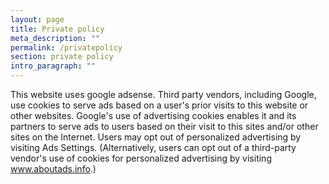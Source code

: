 ```yaml
---
layout: page
title: Private policy
meta_description: ""
permalink: /privatepolicy
section: private policy
intro_paragraph: ""
---
```


This website uses google adsense. Third party vendors, including Google, use cookies to serve ads based on a user's prior visits to this website or other websites.
Google's use of advertising cookies enables it and its partners to serve ads to users based on their visit to this sites and/or other sites on the Internet.
Users may opt out of personalized advertising by visiting Ads Settings. (Alternatively, users can opt out of a third-party vendor's use of cookies for personalized advertising by visiting www.aboutads.info.)